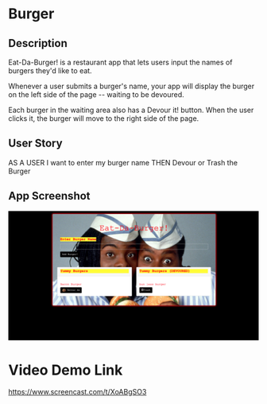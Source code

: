 # Burger

## Description

Eat-Da-Burger! is a restaurant app that lets users input the names of burgers they'd like to eat.


Whenever a user submits a burger's name, your app will display the burger on the left side of the page -- waiting to be devoured.


Each burger in the waiting area also has a Devour it! button. When the user clicks it, the burger will move to the right side of the page.

## User Story
AS A USER I want to enter my burger name
THEN Devour or Trash the Burger

## App Screenshot
![](public/assets/img/2020-07-18_21-24-17.png)

# Video Demo Link

https://www.screencast.com/t/XoABgSO3



